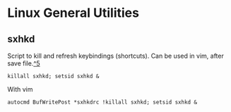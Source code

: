 # Linux General Utilities

## sxhkd

Script to kill and refresh keybindings (shortcuts). Can be used in vim, after save file.[^5](gubasso/references)

```
killall sxhkd; setsid sxhkd &
```

With vim
```
autocmd BufWritePost *sxhkdrc !killall sxhkd; setsid sxhkd &
```

